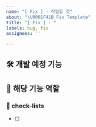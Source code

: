 ```yaml
---
name: "[ Fix ] - 작업할 것"
about: "\U0001F41B Fix Template"
title: "[ Fix ] - "
labels: bug, fix
assignees: ''

---
```


## 🛠️ 개발 예정 기능

## 💭 해당 기능 역할

### 📝 check-lists

- [ ]